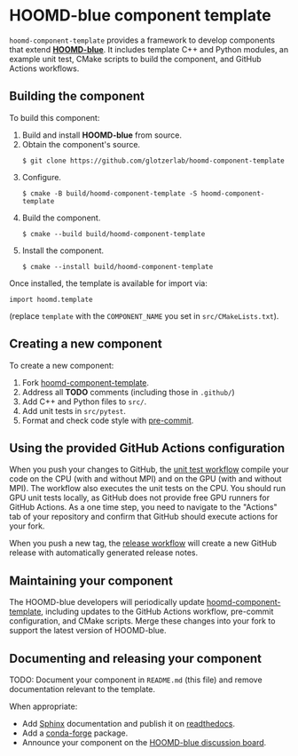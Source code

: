 # HOOMD-blue component template

`hoomd-component-template` provides a framework to develop components that extend
[**HOOMD-blue**](https://glotzerlab.engin.umich.edu/hoomd-blue/). It includes template C++ and
Python modules, an example unit test, CMake scripts to build the component, and GitHub Actions
workflows.

## Building the component

To build this component:

1. Build and install **HOOMD-blue** from source.
2. Obtain the component's source.
    ```
    $ git clone https://github.com/glotzerlab/hoomd-component-template
    ```
3. Configure.
    ```
    $ cmake -B build/hoomd-component-template -S hoomd-component-template
    ```
4. Build the component.
    ```
    $ cmake --build build/hoomd-component-template
    ```
5. Install the component.
    ```
    $ cmake --install build/hoomd-component-template
    ```

Once installed, the template is available for import via:
```
import hoomd.template
```
(replace `template` with the `COMPONENT_NAME` you set in `src/CMakeLists.txt`).

## Creating a new component

To create a new component:

1. Fork [hoomd-component-template](https://github.com/glotzerlab/hoomd-component-template/).
2. Address all **TODO** comments (including those in `.github/`)
3. Add C++ and Python files to `src/`.
4. Add unit tests in `src/pytest`.
5. Format and check code style with [pre-commit](https://pre-commit.com/).

## Using the provided GitHub Actions configuration

When you push your changes to GitHub, the [unit test workflow](.github/workflows/unit-test.yaml)
compile your code on the CPU (with and without MPI) and on the GPU (with and without MPI). The
workflow also executes the unit tests on the CPU. You should run GPU unit tests locally, as GitHub
does not provide free GPU runners for GitHub Actions. As a one time step, you need to navigate to
the "Actions" tab of your repository and confirm that GitHub should execute actions for your fork.

When you push a new tag, the [release workflow](.github/workflows/release.yaml) will create a
new GitHub release with automatically generated release notes.

## Maintaining your component

The HOOMD-blue developers will periodically update
[hoomd-component-template](https://github.com/glotzerlab/hoomd-component-template/), including
updates to the GitHub Actions workflow, pre-commit configuration, and CMake scripts. Merge these
changes into your fork to support the latest version of HOOMD-blue.

## Documenting and releasing your component

TODO: Document your component in `README.md` (this file) and remove documentation relevant to the
template.

When appropriate:

* Add [Sphinx](https://www.sphinx-doc.org) documentation and publish it on
[readthedocs](https://www.readthedocs.org).
* Add a [conda-forge](https://conda-forge.org/) package.
* Announce your component on the [HOOMD-blue discussion board](https://github.com/glotzerlab/hoomd-blue/discussions).
